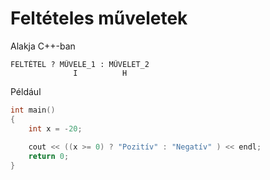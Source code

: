 # Feltételes műveletek

Alakja C++-ban

```text
FELTÉTEL ? MŰVELE_1 : MŰVELET_2
              I          H
```

Például

```cpp
int main()
{
    int x = -20;
    
    cout << ((x >= 0) ? "Pozitív" : "Negatív" ) << endl;
    return 0;
}
```

